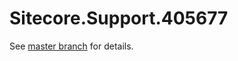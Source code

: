 # Sitecore.Support.405677

See [master branch](https://github.com/sitecoresupport/Sitecore.Support.405677) for details.
